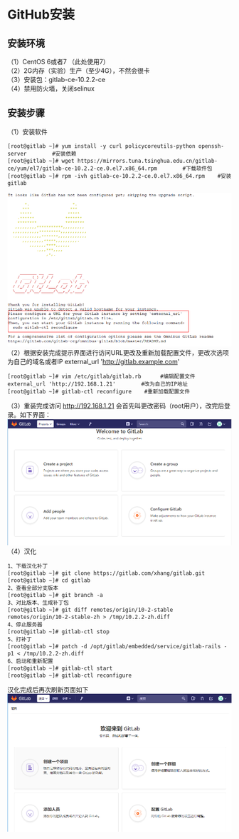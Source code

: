 # GitHub安装
## 安装环境
（1）CentOS 6或者7    （此处使用7）<br/>
（2）2G内存（实验）生产（至少4G），不然会很卡<br/>
（3）安装包：gitlab-ce-10.2.2-ce<br/>
（4）禁用防火墙，关闭selinux<br/>
## 安装步骤<br/>
（1）安装软件
```console
[root@gitlab ~]# yum install -y curl policycoreutils-python openssh-server        #安装依赖
[root@gitlab ~]# wget https://mirrors.tuna.tsinghua.edu.cn/gitlab-ce/yum/el7/gitlab-ce-10.2.2-ce.0.el7.x86_64.rpm        #下载软件包
[root@gitlab ~]# rpm -ivh gitlab-ce-10.2.2-ce.0.el7.x86_64.rpm    #安装gitlab
```
![avatar](image/gitlab_success.png)<br/>
（2）根据安装完成提示界面进行访问URL更改及重新加载配置文件，更改次选项为自己的域名或者IP     external_url 'http://gitlab.example.com'
```console
[root@gitlab ~]# vim /etc/gitlab/gitlab.rb      #编辑配置文件  
external_url 'http://192.168.1.21'        #改为自己的IP地址
[root@gitlab ~]# gitlab-ctl reconfigure    #重新加载配置文件
```
（3）重装完成访问 http://192.168.1.21 会首先叫更改密码（root用户），改完后登录。如下界面：
![avatar](image/gitlab_index.png)
（4）汉化
```console
1、下载汉化补丁
[root@gitlab ~]# git clone https://gitlab.com/xhang/gitlab.git
[root@gitlab ~]# cd gitlab    
2、查看全部分支版本
[root@gitlab ~]# git branch -a
3、对比版本、生成补丁包
[root@gitlab ~]# git diff remotes/origin/10-2-stable remotes/origin/10-2-stable-zh > /tmp/10.2.2-zh.diff
4、停止服务器
[root@gitlab ~]# gitlab-ctl stop
5、打补丁
[root@gitlab ~]# patch -d /opt/gitlab/embedded/service/gitlab-rails -p1 < /tmp/10.2.2-zh.diff
6、启动和重新配置
[root@gitlab ~]# gitlab-ctl start
[root@gitlab ~]# gitlab-ctl reconfigure
```
汉化完成后再次刷新页面如下
![avatar](image/gitlab汉化.png)